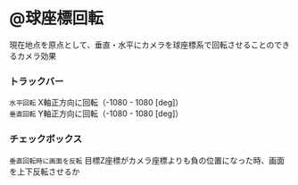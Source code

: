 # @球座標回転
現在地点を原点として、垂直・水平にカメラを球座標系で回転させることのできるカメラ効果

### トラックバー
`水平回転` X軸正方向に回転（-1080 - 1080 [deg]）  
`垂直回転` Y軸正方向に回転（-1080 - 1080 [deg]）  

### チェックボックス
`垂直回転時に画面を反転` 目標Z座標がカメラ座標よりも負の位置になった時、画面を上下反転させるか  